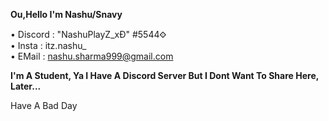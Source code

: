 **Ou,Hello I'm Nashu/Snavy**

• Discord : "NashuPlayZ_xÐ" 𐰬#5544      
• Insta : itz.nashu_             
• EMail : nashu.sharma999@gmail.com


**I'm A Student, Ya I Have A Discord Server But I Dont Want 
To Share Here, Later...**




Have A Bad Day 
